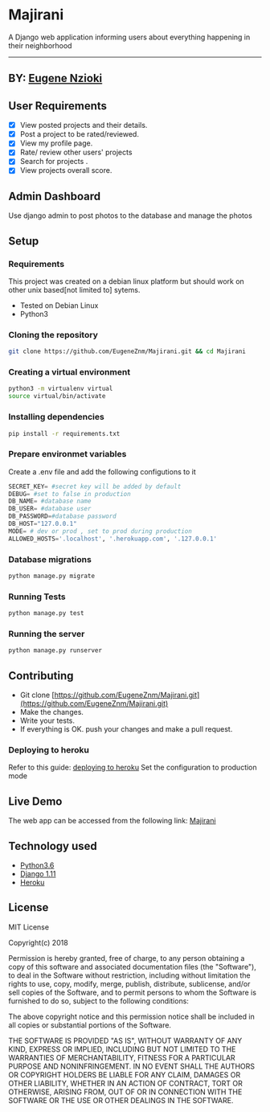 # Majirani
 A Django web application informing users about everything happening in their neighborhood


------------------------------------------------------------------------
## BY: [Eugene Nzioki](https://github.com/EugeneZnm)

## User Requirements

+ [x] View posted projects and their details.
+ [x] Post a project to be rated/reviewed.
+ [x] View my profile page.
+ [x] Rate/ review other users' projects
+ [x] Search for projects .
+ [x] View projects overall score.

## Admin Dashboard

 Use django admin to post photos to the database and manage the photos
## Setup

### Requirements
This project was created on a debian linux platform but should work on other unix based[not limited to] sytems.
* Tested on Debian Linux
* Python3

### Cloning the repository
```bash
git clone https://github.com/EugeneZnm/Majirani.git && cd Majirani
```

### Creating a virtual environment

```bash
python3 -m virtualenv virtual
source virtual/bin/activate
```
### Installing dependencies
```bash
pip install -r requirements.txt
```

### Prepare environmet variables
Create a .env file and add the following configutions to it
```python
SECRET_KEY= #secret key will be added by default
DEBUG= #set to false in production
DB_NAME= #database name
DB_USER= #database user
DB_PASSWORD=#database password
DB_HOST="127.0.0.1"
MODE= # dev or prod , set to prod during production
ALLOWED_HOSTS='.localhost', '.herokuapp.com', '.127.0.0.1'
```

### Database migrations

```bash
python manage.py migrate
```

### Running Tests
```bash
python manage.py test
```

### Running the server 
```bash
python manage.py runserver
```
## Contributing

- Git clone [https://github.com/EugeneZnm/Majirani.git](https://github.com/EugeneZnm/Majirani.git) 
- Make the changes.
- Write your tests.
- If everything is OK. push your changes and make a pull request.

### Deploying to heroku
Refer to this guide: [deploying to heroku](https://simpleisbetterthancomplex.com/tutorial/2016/08/09/how-to-deploy-django-applications-on-heroku.html)
Set the configuration to production mode

## Live Demo

The web app can be accessed from the following link: 
[Majirani](https://majirani.herokuapp.com/)


## Technology used

* [Python3.6](https://www.python.org/)
* [Django 1.11](https://docs.djangoproject.com/en/1.11/)
* [Heroku](https://heroku.com)


## License
MIT License

Copyright(c) 2018

Permission is hereby granted, free of charge, to any person obtaining a copy of this software and associated documentation files (the "Software"), to deal in the Software without restriction, including without limitation the rights to use, copy, modify, merge, publish, distribute, sublicense, and/or sell copies of the Software, and to permit persons to whom the Software is furnished to do so, subject to the following conditions:

The above copyright notice and this permission notice shall be included in all copies or substantial portions of the Software.

THE SOFTWARE IS PROVIDED "AS IS", WITHOUT WARRANTY OF ANY KIND, EXPRESS OR IMPLIED, INCLUDING BUT NOT LIMITED TO THE WARRANTIES OF MERCHANTABILITY, FITNESS FOR A PARTICULAR PURPOSE AND NONINFRINGEMENT. IN NO EVENT SHALL THE AUTHORS OR COPYRIGHT HOLDERS BE LIABLE FOR ANY CLAIM, DAMAGES OR OTHER LIABILITY, WHETHER IN AN ACTION OF CONTRACT, TORT OR OTHERWISE, ARISING FROM, OUT OF OR IN CONNECTION WITH THE SOFTWARE OR THE USE OR OTHER DEALINGS IN THE SOFTWARE.
